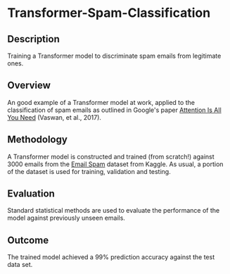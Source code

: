 # Transformer-Spam-Classification

## Description

Training a Transformer model to discriminate spam emails from legitimate ones.

## Overview  

An good example of a Transformer model at work, applied to the classification of spam emails as outlined in Google's paper [Attention Is All You Need](https://doi.org/10.48550/arXiv.1706.03762) (Vaswan, et al., 2017).

## Methodology

A Transformer model is constructed and trained (from scratch!) against 3000 emails from the [Email Spam](https://www.kaggle.com/datasets/veleon/ham-and-spam-dataset) dataset from Kaggle. As usual, a portion of the dataset is used for training, validation and testing.

## Evaluation

Standard statistical methods are used to evaluate the performance of the model against previously unseen emails.

## Outcome

The trained model achieved a 99% prediction accuracy against the test data set.
